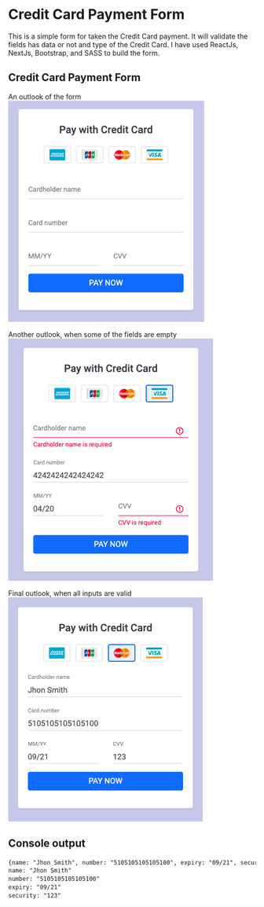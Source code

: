 # Credit Card Payment Form
This is a simple form for taken the Credit Card payment. It will validate the fields has data or not and type of the Credit Card. I have used ReactJs, NextJs, Bootstrap, and SASS to build the form.

## Credit Card Payment Form
An outlook of the form<br/>
![Credit Card payment form](public/static/example/01.png)

Another outlook, when some of the fields are empty<br/>
![Credit Card payment form with empty fields](public/static/example/03.png)

Final outlook, when all inputs are valid<br/>
![Credit Card payment form with empty fields](public/static/example/04.png)

## Console output
```html
{name: "Jhon Smith", number: "5105105105105100", expiry: "09/21", security: "123"}
name: "Jhon Smith"
number: "5105105105105100"
expiry: "09/21"
security: "123"
```
